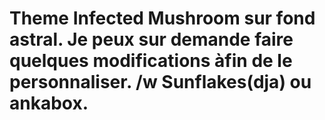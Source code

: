 # Theme Infected Mushroom sur fond astral. Je peux sur demande faire quelques modifications àfin de le personnaliser. /w Sunflakes(dja) ou ankabox.
